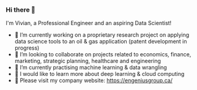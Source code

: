 ### Hi there 👋

I'm Vivian, a Professional Engineer and an aspiring Data Scientist!

- 🔭 I’m currently working on a proprietary research project on applying data science tools to an oil & gas application (patent development in progress)
- 👯 I’m looking to collaborate on projects related to economics, finance, marketing, strategic planning, healthcare and engineering
- 🌱 I’m currently practising machine learning & data wrangling
- 👀 I would like to learn more about deep learning & cloud computing
- :office: Please visit my company website:  https://engeniusgroup.ca/
